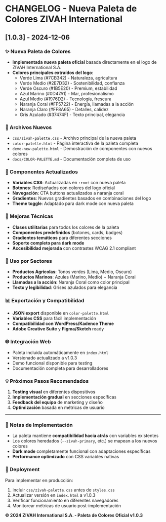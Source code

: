 # CHANGELOG - Nueva Paleta de Colores ZIVAH International

## [1.0.3] - 2024-12-06

### ✨ Nueva Paleta de Colores
- **Implementada nueva paleta oficial** basada directamente en el logo de ZIVAH International S.A.
- **Colores principales extraídos del logo**:
  - Verde Lima (#7CB342) - Naturaleza, agricultura
  - Verde Medio (#2E7D32) - Sostenibilidad, confianza  
  - Verde Oscuro (#1B5E20) - Premium, estabilidad
  - Azul Marino (#0D47A1) - Mar, profesionalismo
  - Azul Medio (#1976D2) - Tecnología, frescura
  - Naranja Coral (#FF5722) - Energía, llamadas a la acción
  - Naranja Claro (#FF8A65) - Detalles, calidez
  - Gris Azulado (#37474F) - Texto principal, elegancia

### 📁 Archivos Nuevos
- `css/zivah-palette.css` - Archivo principal de la nueva paleta
- `color-palette.html` - Página interactiva de la paleta completa
- `demo-new-palette.html` - Demostración de componentes con nuevos colores
- `docs/COLOR-PALETTE.md` - Documentación completa de uso

### 🎨 Componentes Actualizados
- **Variables CSS**: Actualizadas en `:root` con nueva paleta
- **Botones**: Rediseñados con colores del logo oficial
- **Navegación**: CTA buttons actualizados a naranja coral
- **Gradientes**: Nuevos gradientes basados en combinaciones del logo
- **Theme toggle**: Adaptado para dark mode con nueva paleta

### 🔧 Mejoras Técnicas
- **Clases utilitarias** para todos los colores de la paleta
- **Componentes predefinidos** (botones, cards, badges)
- **Gradientes temáticos** para diferentes secciones
- **Soporte completo para dark mode**
- **Accesibilidad mejorada** con contrastes WCAG 2.1 compliant

### 🎯 Uso por Sectores
- **Productos Agrícolas**: Tonos verdes (Lima, Medio, Oscuro)
- **Productos Marinos**: Azules (Marino, Medio) + Naranja Coral
- **Llamadas a la acción**: Naranja Coral como color principal
- **Texto y legibilidad**: Grises azulados para elegancia

### 📊 Exportación y Compatibilidad
- **JSON export** disponible en `color-palette.html`
- **Variables CSS** para fácil implementación
- **Compatibilidad con WordPress/Kadence Theme**
- **Adobe Creative Suite** y **Figma/Sketch** ready

### 🌐 Integración Web
- Paleta incluida automáticamente en `index.html`
- Versionado actualizado a v1.0.3
- Demo funcional disponible para testing
- Documentación completa para desarrolladores

### 💡 Próximos Pasos Recomendados
1. **Testing visual** en diferentes dispositivos
2. **Implementación gradual** en secciones específicas
3. **Feedback del equipo** de marketing y diseño
4. **Optimización** basada en métricas de usuario

---

### 📝 Notas de Implementación
- La paleta mantiene **compatibilidad hacia atrás** con variables existentes
- Los colores heredados (`--zivah-primary`, etc.) se mapean a los nuevos colores
- **Dark mode** completamente funcional con adaptaciones específicas
- **Performance optimizado** con CSS variables nativas

### 🚀 Deployment
Para implementar en producción:
1. Incluir `css/zivah-palette.css` antes de `styles.css`
2. Actualizar versión en `index.html` a v1.0.3
3. Verificar funcionamiento en diferentes navegadores
4. Monitorear métricas de usuario post-implementación

**© 2024 ZIVAH International S.A. - Paleta de Colores Oficial v1.0.3**

